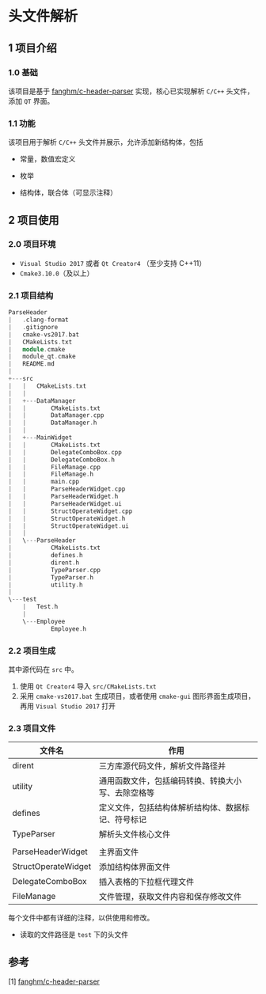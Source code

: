 # 头文件解析



## 1 项目介绍

### 1.0 基础

该项目是基于 [fanghm/c-header-parser](https://github.com/fanghm/c-header-parser) 实现，核心已实现解析 `C/C++` 头文件，添加 `QT` 界面。

### 1.1 功能

该项目用于解析 `C/C++` 头文件并展示，允许添加新结构体，包括

- 常量，数值宏定义

- 枚举
- 结构体，联合体（可显示注释）



## 2 项目使用

### 2.0 项目环境

- `Visual Studio 2017` 或者 `Qt Creator4` （至少支持 C++11）
- `Cmake3.10.0`（及以上）

### 2.1 项目结构

```cpp
ParseHeader
|   .clang-format
|   .gitignore
|   cmake-vs2017.bat
|   CMakeLists.txt
|   module.cmake
|   module_qt.cmake
|   README.md
|
+---src
|   |   CMakeLists.txt
|   |
|   +---DataManager
|   |       CMakeLists.txt
|   |       DataManager.cpp
|   |       DataManager.h
|   |
|   +---MainWidget
|   |       CMakeLists.txt
|   |       DelegateComboBox.cpp
|   |       DelegateComboBox.h
|   |       FileManage.cpp
|   |       FileManage.h
|   |       main.cpp
|   |       ParseHeaderWidget.cpp
|   |       ParseHeaderWidget.h
|   |       ParseHeaderWidget.ui
|   |       StructOperateWidget.cpp
|   |       StructOperateWidget.h
|   |       StructOperateWidget.ui
|   |
|   \---ParseHeader
|           CMakeLists.txt
|           defines.h
|           dirent.h
|           TypeParser.cpp
|           TypeParser.h
|           utility.h
|
\---test
    |   Test.h
    |
    \---Employee
            Employee.h
```

### 2.2 项目生成

其中源代码在 `src` 中。

1. 使用 `Qt Creator4` 导入 `src/CMakeLists.txt`
2. 采用 `cmake-vs2017.bat` 生成项目，或者使用 `cmake-gui` 图形界面生成项目，再用 `Visual Studio 2017` 打开

### 2.3 项目文件

| 文件名              | 作用                                               |
| ------------------- | -------------------------------------------------- |
| dirent              | 三方库源代码文件，解析文件路径并                   |
| utility             | 通用函数文件，包括编码转换、转换大小写、去除空格等 |
| defines             | 定义文件，包括结构体解析结构体、数据标记、符号标记 |
| TypeParser          | 解析头文件核心文件                                 |
|                     |                                                    |
| ParseHeaderWidget   | 主界面文件                                         |
| StructOperateWidget | 添加结构体界面文件                                 |
| DelegateComboBox    | 插入表格的下拉框代理文件                           |
| FileManage          | 文件管理，获取文件内容和保存修改文件               |

每个文件中都有详细的注释，以供使用和修改。

- 读取的文件路径是 `test` 下的头文件



## 参考

[1] [fanghm/c-header-parser](https://github.com/fanghm/c-header-parser)
